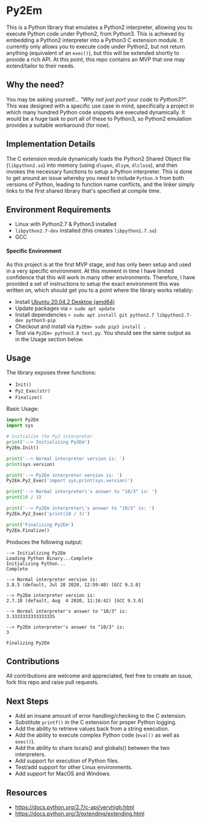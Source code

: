 # Py2Em
This is a Python library that emulates a Python2 interpreter, allowing you to execute Python code under 
Python2, from Python3. This is achieved by embedding a Python2 interpreter into a Python3 C extension module.
It currently only allows you to execute code under Python2, but not return anything (equivalent of an ```exec()```), 
but this will be extended shortly to provide a rich API. At this point, this repo contains an MVP that one may 
extend/tailor to their needs.

## Why the need?
You may be asking yourself... *"Why not just port your code to Python3?"*. This was designed with a specific use case in
mind, specifically a project in which many hundred Python code snippets are executed dynamically. It would be a huge 
task to port all of these to Python3, so Python2 emulation provides a suitable workaround (for now).

## Implementation Details
The C extension module dynamically loads the Python2 Shared Object file (```libpython2.so```) into memory (using ```dlopen```, ```dlsym```, 
```dlclose```), and then invokes the necessary functions to setup a Python interpreter. 
This is done to get around an issue whereby you need to include ```Python.h``` from both versions of Python, 
leading to function name conflicts, and the linker simply links to the first shared library that's specified at compile time.

## Environment Requirements
* Linux with Python2.7 & Python3 installed
* ```libpython2.7-dev``` installed (this creates ```libpython2.7.so```)
* GCC

#### Specific Environment
As this project is at the first MVP stage, and has only been setup and used in a very specific environment.
At this moment in time I have limited confidence that this will work in many other environments. 
Therefore, I have provided a set of instructions to setup the exact environment this was written on, which should get 
you to a point where the library works reliably:
* Install [Ubuntu 20.04.2 Desktop (amd64)](http://old-releases.ubuntu.com/releases/focal/ubuntu-20.04.2-desktop-amd64.iso)
* Update packages via ```> sudo apt update```
* Install dependencies ```> sudo apt install git python2.7 libpython2.7-dev python3-pip```
* Checkout and install via ```Py2Em> sudo pip3 install .```
* Test via ```Py2Em> python3.8 test.py```. You should see the same output as in the Usage section below.

## Usage
The library exposes three functions:
* ```Init()```
* ```Py2_Exec(str)```
* ```Finalize()```

Basic Usage:
```python
import Py2Em
import sys

# Initialize the Py2 interpreter
print('--> Initializing Py2Em')
Py2Em.Init()

print('--> Normal interpreter version is: ')
print(sys.version)

print('--> Py2Em interpreter version is: ')
Py2Em.Py2_Exec('import sys;print(sys.version)')

print('--> Normal interpreter\'s answer to "10/3" is: ')
print(10 / 3)

print('--> Py2Em interpreter\'s answer to "10/3" is: ')
Py2Em.Py2_Exec('print(10 / 3)')

print('Finalizing Py2Em')
Py2Em.Finalize()
```
Produces the following output:

```
--> Initializing Py2Em
Loading Python Binary...Complete
Initializing Python...
Complete

--> Normal interpreter version is: 
3.8.5 (default, Jul 28 2020, 12:59:40) [GCC 9.3.0]

--> Py2Em interpreter version is: 
2.7.18 (default, Aug  4 2020, 11:16:42) [GCC 9.3.0]

--> Normal interpreter's answer to "10/3" is: 
3.3333333333333335

--> Py2Em interpreter's answer to "10/3" is: 
3

Finalizing Py2Em
```

## Contributions
All contributions are welcome and appreciated, feel free to create an issue, fork this repo and raise pull requests.

## Next Steps
* Add an insane amount of error handling/checking to the C extension.
* Substitute ```printf()``` in the C extension for proper Python logging.
* Add the ability to  retrieve values back from a string execution.
* Add the ability to execute complex Python code (```eval()``` as well as ```exec()```).
* Add the ability to share locals() and globals() between the two interpreters.
* Add support for execution of Python files.
* Test/add support for other Linux environments.
* Add support for MacOS and Windows.

## Resources
* https://docs.python.org/2.7/c-api/veryhigh.html
* https://docs.python.org/3/extending/extending.html